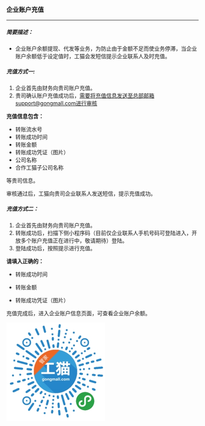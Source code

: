 ### 企业账户充值

---

##### 简要描述：

* 企业账户余额提现、代发等业务，为防止由于金额不足而使业务停滞，当企业账户余额低于设定值时，工猫会发短信提示企业联系人及时充值。

##### 充值方式一:

1. 企业首先由财务向贵司账户充值。
2. 贵司确认账户充值成功后，需要将充值信息发送至总部邮箱support@gongmall.com进行审核

**充值信息包含：**

* 转账流水号
* 转账成功时间
* 转账金额
* 转账成功凭证（图片）
* 公司名称
* 合作工猫子公司名称

等贵司信息。

审核通过后，工猫向贵司企业联系人发送短信，提示充值成功。

##### 充值方式二：

1. 企业首先由财务向贵司账户充值。
2. 转账成功后，扫描下侧小程序码（目前仅企业联系人手机号码可登陆进入，开放多个账户充值正在进行中，敬请期待）登陆。
3. 登陆成功后，按照提示进行充值。

**请填入正确的：**

* 转账成功时间

* 转账金额

* 转账成功凭证（图片）

充值完成后，进入企业账户信息页面，可查看企业账户余额。

![](/assets/import.png)

